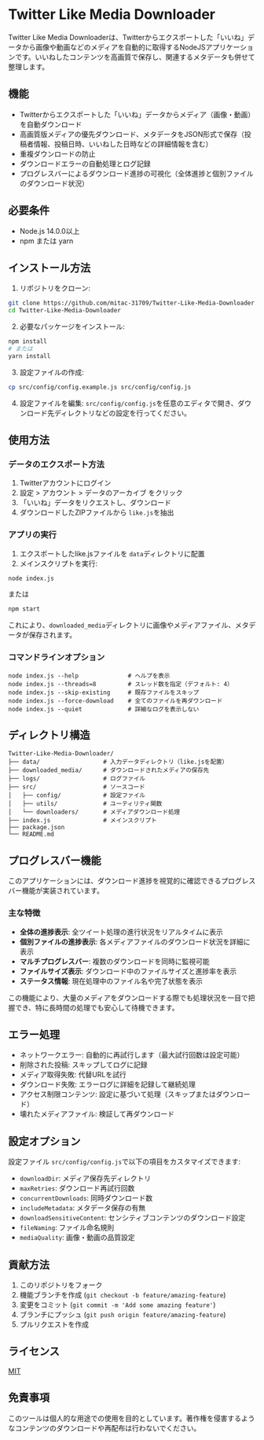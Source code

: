 # Twitter Like Media Downloader

Twitter Like Media Downloaderは、Twitterからエクスポートした「いいね」データから画像や動画などのメディアを自動的に取得するNodeJSアプリケーションです。いいねしたコンテンツを高画質で保存し、関連するメタデータも併せて整理します。

## 機能

- Twitterからエクスポートした「いいね」データからメディア（画像・動画）を自動ダウンロード
- 高画質版メディアの優先ダウンロード、メタデータをJSON形式で保存（投稿者情報、投稿日時、いいねした日時などの詳細情報を含む）
- 重複ダウンロードの防止
- ダウンロードエラーの自動処理とログ記録
- プログレスバーによるダウンロード進捗の可視化（全体進捗と個別ファイルのダウンロード状況）

## 必要条件

- Node.js 14.0.0以上
- npm または yarn

## インストール方法

1. リポジトリをクローン:

```bash
git clone https://github.com/mitac-31709/Twitter-Like-Media-Downloader.git
cd Twitter-Like-Media-Downloader
```

2. 必要なパッケージをインストール:

```bash
npm install
# または
yarn install
```

3. 設定ファイルの作成:

```bash
cp src/config/config.example.js src/config/config.js
```

4. 設定ファイルを編集:
   `src/config/config.js`を任意のエディタで開き、ダウンロード先ディレクトリなどの設定を行ってください。

## 使用方法

### データのエクスポート方法

1. Twitterアカウントにログイン
2. 設定 > アカウント > データのアーカイブ をクリック
3. 「いいね」データをリクエストし、ダウンロード
4. ダウンロードしたZIPファイルから `like.js`を抽出

### アプリの実行

1. エクスポートしたlike.jsファイルを `data`ディレクトリに配置
2. メインスクリプトを実行:

```bash
node index.js
```

または

```bash
npm start
```

これにより、`downloaded_media`ディレクトリに画像やメディアファイル、メタデータが保存されます。

### コマンドラインオプション

```
node index.js --help              # ヘルプを表示
node index.js --threads=8         # スレッド数を指定（デフォルト: 4）
node index.js --skip-existing     # 既存ファイルをスキップ
node index.js --force-download    # 全てのファイルを再ダウンロード
node index.js --quiet             # 詳細なログを表示しない
```

## ディレクトリ構造

```
Twitter-Like-Media-Downloader/
├── data/                  # 入力データディレクトリ（like.jsを配置）
├── downloaded_media/      # ダウンロードされたメディアの保存先
├── logs/                  # ログファイル
├── src/                   # ソースコード
│   ├── config/            # 設定ファイル
│   ├── utils/             # ユーティリティ関数
│   └── downloaders/       # メディアダウンロード処理
├── index.js               # メインスクリプト
├── package.json
└── README.md
```

## プログレスバー機能

このアプリケーションには、ダウンロード進捗を視覚的に確認できるプログレスバー機能が実装されています。

### 主な特徴

- **全体の進捗表示**: 全ツイート処理の進行状況をリアルタイムに表示
- **個別ファイルの進捗表示**: 各メディアファイルのダウンロード状況を詳細に表示
- **マルチプログレスバー**: 複数のダウンロードを同時に監視可能
- **ファイルサイズ表示**: ダウンロード中のファイルサイズと進捗率を表示
- **ステータス情報**: 現在処理中のファイル名や完了状態を表示

この機能により、大量のメディアをダウンロードする際でも処理状況を一目で把握でき、特に長時間の処理でも安心して待機できます。

## エラー処理

- ネットワークエラー: 自動的に再試行します（最大試行回数は設定可能）
- 削除された投稿: スキップしてログに記録
- メディア取得失敗: 代替URLを試行
- ダウンロード失敗: エラーログに詳細を記録して継続処理
- アクセス制限コンテンツ: 設定に基づいて処理（スキップまたはダウンロード）
- 壊れたメディアファイル: 検証して再ダウンロード

## 設定オプション

設定ファイル `src/config/config.js`で以下の項目をカスタマイズできます:

- `downloadDir`: メディア保存先ディレクトリ
- `maxRetries`: ダウンロード再試行回数
- `concurrentDownloads`: 同時ダウンロード数
- `includeMetadata`: メタデータ保存の有無
- `downloadSensitiveContent`: センシティブコンテンツのダウンロード設定
- `fileNaming`: ファイル命名規則
- `mediaQuality`: 画像・動画の品質設定

## 貢献方法

1. このリポジトリをフォーク
2. 機能ブランチを作成 (`git checkout -b feature/amazing-feature`)
3. 変更をコミット (`git commit -m 'Add some amazing feature'`)
4. ブランチにプッシュ (`git push origin feature/amazing-feature`)
5. プルリクエストを作成

## ライセンス

[MIT](LICENSE)

## 免責事項

このツールは個人的な用途での使用を目的としています。著作権を侵害するようなコンテンツのダウンロードや再配布は行わないでください。
